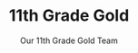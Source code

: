 ---
title: 11th Grade Gold
subtitle: Our 11th Grade Gold Team
image: img/11th grade gold web.jpg
training: Wednesdays 3.45 - 5 at Onerahi FC
order: 5
email: " onerahifootballclub@outlook.co.nz"
coaches: Joel Murray & Arna-lise Harris (Manager)
---